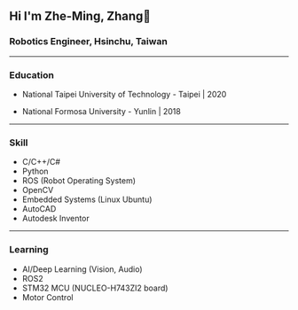 ## Hi I'm Zhe-Ming, Zhang👋

### Robotics Engineer, Hsinchu, Taiwan

------

### Education
  - National Taipei University of Technology - Taipei | 2020
  
  - National Formosa University - Yunlin | 2018

------

### Skill
  - C/C++/C#
  - Python
  - ROS (Robot Operating System)
  - OpenCV
  - Embedded Systems (Linux Ubuntu)
  - AutoCAD
  - Autodesk Inventor

------

### Learning
  - AI/Deep Learning (Vision, Audio)
  - ROS2
  - STM32 MCU (NUCLEO-H743ZI2 board)
  - Motor Control 
